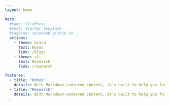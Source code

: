 ```yaml
---
layout: home

hero:
  #name: VitePress
  #text: Starter Template
  #tagline: spinoweb.github.io
  actions:
    - theme: brand
      text: Notes
      link: /blog/
    - theme: alt
      text: Research
      link: /research

features:
  - title: "Notes"
    details: With Markdown-centered content, it's built to help you focus on writing and deployed with minimum configuration.
  - title: "Research"
    details: With Markdown-centered content, it's built to help you focus on writing and deployed with minimum configuration.
---
```

